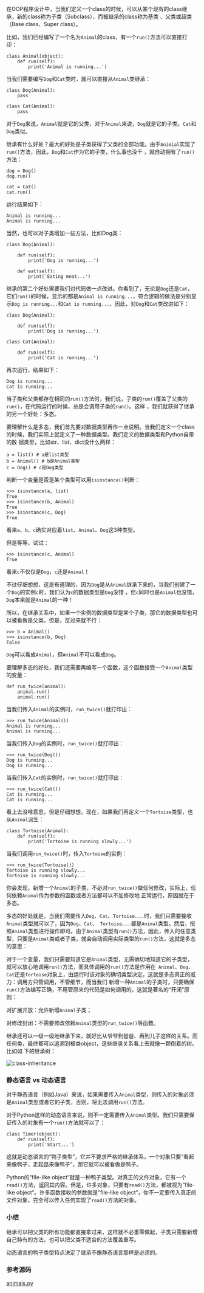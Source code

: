 在OOP程序设计中，当我们定义一个class的时候，可以从某个现有的class继承，新的class称为子类（Subclass），而被继承的class称为基类
、父类或超类（Base class、Super class）。

比如，我们已经编写了一个名为`Animal`的class，有一个`run()`方法可以直接打印：

    
    
    class Animal(object):
        def run(self):
            print('Animal is running...')
    

当我们需要编写`Dog`和`Cat`类时，就可以直接从`Animal`类继承：

    
    
    class Dog(Animal):
        pass
    
    class Cat(Animal):
        pass
    

对于`Dog`来说，`Animal`就是它的父类，对于`Animal`来说，`Dog`就是它的子类。`Cat`和`Dog`类似。

继承有什么好处？最大的好处是子类获得了父类的全部功能。由于`Animial`实现了`run()`方法，因此，`Dog`和`Cat`作为它的子类，什么事也没干
，就自动拥有了`run()`方法：

    
    
    dog = Dog()
    dog.run()
    
    cat = Cat()
    cat.run()
    

运行结果如下：

    
    
    Animal is running...
    Animal is running...
    

当然，也可以对子类增加一些方法，比如Dog类：

    
    
    class Dog(Animal):
    
        def run(self):
            print('Dog is running...')
    
        def eat(self):
            print('Eating meat...')
    

继承的第二个好处需要我们对代码做一点改进。你看到了，无论是`Dog`还是`Cat`，它们`run()`的时候，显示的都是`Animal is
running...`，符合逻辑的做法是分别显示`Dog is running...`和`Cat is
running...`，因此，对`Dog`和`Cat`类改进如下：

    
    
    class Dog(Animal):
    
        def run(self):
            print('Dog is running...')
    
    class Cat(Animal):
    
        def run(self):
            print('Cat is running...')
    

再次运行，结果如下：

    
    
    Dog is running...
    Cat is running...
    

当子类和父类都存在相同的`run()`方法时，我们说，子类的`run()`覆盖了父类的`run()`，在代码运行的时候，总是会调用子类的`run()`。这样
，我们就获得了继承的另一个好处：多态。

要理解什么是多态，我们首先要对数据类型再作一点说明。当我们定义一个class的时候，我们实际上就定义了一种数据类型。我们定义的数据类型和Python自带的数
据类型，比如str、list、dict没什么两样：

    
    
    a = list() # a是list类型
    b = Animal() # b是Animal类型
    c = Dog() # c是Dog类型
    

判断一个变量是否是某个类型可以用`isinstance()`判断：

    
    
    >>> isinstance(a, list)
    True
    >>> isinstance(b, Animal)
    True
    >>> isinstance(c, Dog)
    True
    

看来`a`、`b`、`c`确实对应着`list`、`Animal`、`Dog`这3种类型。

但是等等，试试：

    
    
    >>> isinstance(c, Animal)
    True
    

看来`c`不仅仅是`Dog`，`c`还是`Animal`！

不过仔细想想，这是有道理的，因为`Dog`是从`Animal`继承下来的，当我们创建了一个`Dog`的实例`c`时，我们认为`c`的数据类型是`Dog`没错
，但`c`同时也是`Animal`也没错，`Dog`本来就是`Animal`的一种！

所以，在继承关系中，如果一个实例的数据类型是某个子类，那它的数据类型也可以被看做是父类。但是，反过来就不行：

    
    
    >>> b = Animal()
    >>> isinstance(b, Dog)
    False
    

`Dog`可以看成`Animal`，但`Animal`不可以看成`Dog`。

要理解多态的好处，我们还需要再编写一个函数，这个函数接受一个`Animal`类型的变量：

    
    
    def run_twice(animal):
        animal.run()
        animal.run()
    

当我们传入`Animal`的实例时，`run_twice()`就打印出：

    
    
    >>> run_twice(Animal())
    Animal is running...
    Animal is running...
    

当我们传入`Dog`的实例时，`run_twice()`就打印出：

    
    
    >>> run_twice(Dog())
    Dog is running...
    Dog is running...
    

当我们传入`Cat`的实例时，`run_twice()`就打印出：

    
    
    >>> run_twice(Cat())
    Cat is running...
    Cat is running...
    

看上去没啥意思，但是仔细想想，现在，如果我们再定义一个`Tortoise`类型，也从`Animal`派生：

    
    
    class Tortoise(Animal):
        def run(self):
            print('Tortoise is running slowly...')
    

当我们调用`run_twice()`时，传入`Tortoise`的实例：

    
    
    >>> run_twice(Tortoise())
    Tortoise is running slowly...
    Tortoise is running slowly...
    

你会发现，新增一个`Animal`的子类，不必对`run_twice()`做任何修改，实际上，任何依赖`Animal`作为参数的函数或者方法都可以不加修改地
正常运行，原因就在于多态。

多态的好处就是，当我们需要传入`Dog`、`Cat`、`Tortoise`……时，我们只需要接收`Animal`类型就可以了，因为`Dog`、`Cat`、`
Tortoise`……都是`Animal`类型，然后，按照`Animal`类型进行操作即可。由于`Animal`类型有`run()`方法，因此，传入的任意类
型，只要是`Animal`类或者子类，就会自动调用实际类型的`run()`方法，这就是多态的意思：

对于一个变量，我们只需要知道它是`Animal`类型，无需确切地知道它的子类型，就可以放心地调用`run()`方法，而具体调用的`run()`方法是作用在`
Animal`、`Dog`、`Cat`还是`Tortoise`对象上，由运行时该对象的确切类型决定，这就是多态真正的威力：调用方只管调用，不管细节，而当我们
新增一种`Animal`的子类时，只要确保`run()`方法编写正确，不用管原来的代码是如何调用的。这就是著名的“开闭”原则：

对扩展开放：允许新增`Animal`子类；

对修改封闭：不需要修改依赖`Animal`类型的`run_twice()`等函数。

继承还可以一级一级地继承下来，就好比从爷爷到爸爸、再到儿子这样的关系。而任何类，最终都可以追溯到根类object，这些继承关系看上去就像一颗倒着的树。比如如
下的继承树：

![class-inheritance](http://www.liaoxuefeng.com/files/attachments/001390363904103deecc02634aa4406a41692237be32861000/0)

### 静态语言 vs 动态语言

对于静态语言（例如Java）来说，如果需要传入`Animal`类型，则传入的对象必须是`Animal`类型或者它的子类，否则，将无法调用`run()`方法。

对于Python这样的动态语言来说，则不一定需要传入`Animal`类型。我们只需要保证传入的对象有一个`run()`方法就可以了：

    
    
    class Timer(object):
        def run(self):
            print('Start...')
    

这就是动态语言的“鸭子类型”，它并不要求严格的继承体系，一个对象只要“看起来像鸭子，走起路来像鸭子”，那它就可以被看做是鸭子。

Python的“file-like
object“就是一种鸭子类型。对真正的文件对象，它有一个`read()`方法，返回其内容。但是，许多对象，只要有`read()`方法，都被视为“file-
like object“。许多函数接收的参数就是“file-like
object“，你不一定要传入真正的文件对象，完全可以传入任何实现了`read()`方法的对象。

### 小结

继承可以把父类的所有功能都直接拿过来，这样就不必重零做起，子类只需要新增自己特有的方法，也可以把父类不适合的方法覆盖重写。

动态语言的鸭子类型特点决定了继承不像静态语言那样是必须的。

### 参考源码

[animals.py](https://github.com/michaelliao/learn-python3/blob/master/samples/oop_basic/animals.py)

